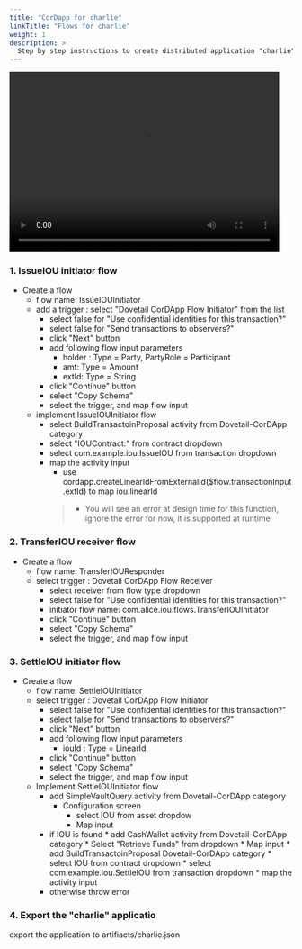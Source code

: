 ```yaml
---
title: "CorDapp for charlie"
linkTitle: "Flows for charlie"
weight: 1
description: >
  Step by step instructions to create distributed application "charlie" for party charlie.
---
```


<p><video width="480" height="320" controls="controls">
    <source src="videos/charlie.mp4" type="video/mp4">
</video></p>

### 1. IssueIOU initiator flow
* Create a flow 
   * flow name: IssueIOUInitiator
   * add a trigger : select "Dovetail CorDApp Flow Initiator" from the list
      * select false for "Use confidential identities for this transaction?"
      * select false for "Send transactions to observers?"
      * click "Next" button
      * add following flow input parameters
         * holder :    Type = Party, PartyRole = Participant
         * amt:        Type = Amount<Currency> 
         * extId:      Type = String
      * click "Continue" button
      * select "Copy Schema"
      * select the trigger, and map flow input
   * implement IssueIOUInitiator flow
      * select BuildTransactoinProposal activity from Dovetail-CorDApp category
      * select "IOUContract:" from contract dropdown
      * select com.example.iou.IssueIOU from transaction dropdown
      * map the activity input
         * use cordapp.createLinearIdFromExternalId($flow.transactionInput.extId) to map iou.linearId
         > * You will see an error at design time for this function, ignore the error for now, it is supported at runtime


### 2. TransferIOU receiver flow

 * Create a flow 
   * flow name: TransferIOUResponder
   * select trigger : Dovetail CorDApp Flow Receiver
      * select receiver from flow type dropdown
      * select false for "Use confidential identities for this transaction?"
      * initiator flow name: com.alice.iou.flows.TransferIOUInitiator
      * click "Continue" button
      * select "Copy Schema"
      * select the trigger, and map flow input


### 3. SettleIOU initiator flow
 * Create a flow 
   * flow name: SettleIOUInitiator
   * select trigger : Dovetail CorDApp Flow Initiator
      * select false for "Use confidential identities for this transaction?"
      * select false for "Send transactions to observers?"
      * click "Next" button
      * add following flow input parameters
         * iouId : Type = LinearId
      * click "Continue" button
      * select "Copy Schema"
      * select the trigger, and map flow input
   * Implement SettleIOUInitiator flow
      * add SimpleVaultQuery activity from Dovetail-CorDApp category
        * Configuration screen
            * select IOU from asset dropdow
            * Map input
      * if IOU is found
            * add CashWallet activity from Dovetail-CorDApp category
                * Select "Retrieve Funds" from dropdown
                * Map input
            * add BuildTransactoinProposal Dovetail-CorDApp category
                * select IOU from contract dropdown
                * select com.example.iou.SettleIOU from transaction dropdown
                * map the activity input
      * otherwise throw error

### 4. Export the "charlie" applicatio
export the application to artifiacts/charlie.json



